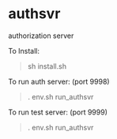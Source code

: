 authsvr
=======

authorization server


To Install:

> sh install.sh

To run auth server: (port 9998)

> . env.sh run_authsvr

To run test server: (port 9999)

> . env.sh run_authsvr

